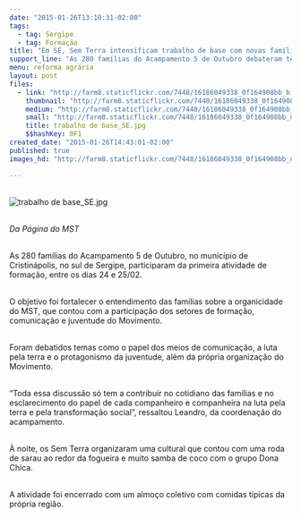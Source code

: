 ```yaml
---
date: "2015-01-26T13:10:31-02:00"
tags:
  - tag: Sergipe
  - tag: Formação
title: "Em SE, Sem Terra intensificam trabalho de base com novas famílias acampadas"
support_line: "As 280 famílias do Acampamento 5 de Outubro debateram temas como o papel da mídia, a luta pela terra e o protagonismo da juventude."
menu: reforma agrária
layout: post
files:
  - link: "http://farm8.staticflickr.com/7448/16186049338_0f164908bb_b.jpg"
    thumbnail: "http://farm8.staticflickr.com/7448/16186049338_0f164908bb_t.jpg"
    medium: "http://farm8.staticflickr.com/7448/16186049338_0f164908bb_z.jpg"
    small: "http://farm8.staticflickr.com/7448/16186049338_0f164908bb_n.jpg"
    title: trabalho de base_SE.jpg
    $$hashKey: 0F1
created_date: "2015-01-26T14:43:01-02:00"
published: true
images_hd: "http://farm8.staticflickr.com/7448/16186049338_0f164908bb_n.jpg"

---
```

<p><br />
<img alt="trabalho de base_SE.jpg" src="http://farm8.staticflickr.com/7448/16186049338_0f164908bb_b.jpg" /></p>

<p><br />
<em>Da P&aacute;gina do MST</em></p>

<p><br />
As 280 fam&iacute;lias do Acampamento 5 de Outubro, no munic&iacute;pio de Cristin&aacute;polis, no sul de Sergipe, participaram da primeira atividade de forma&ccedil;&atilde;o, entre os dias 24 e 25/02.</p>

<p><br />
O objetivo foi fortalecer o entendimento das fam&iacute;lias sobre a organicidade do MST, que contou com a participa&ccedil;&atilde;o dos setores de forma&ccedil;&atilde;o, comunica&ccedil;&atilde;o e juventude do Movimento.</p>

<p><br />
Foram debatidos temas como o papel dos meios de comunica&ccedil;&atilde;o, a luta pela terra e o protagonismo da juventude, al&eacute;m da pr&oacute;pria organiza&ccedil;&atilde;o do Movimento.</p>

<p><br />
&ldquo;Toda essa discuss&atilde;o s&oacute; tem a contribuir no cotidiano das fam&iacute;lias e no esclarecimento do papel de cada companheiro e companheira na luta pela terra e pela transforma&ccedil;&atilde;o social&rdquo;, ressaltou Leandro, da coordena&ccedil;&atilde;o do acampamento.</p>

<p><br />
&Agrave; noite, os Sem Terra organizaram uma cultural que contou com uma roda de sarau ao redor da fogueira e muito samba de coco com o grupo Dona Chica.</p>

<p><br />
A atividade foi encerrado com um almo&ccedil;o coletivo com comidas t&iacute;picas da pr&oacute;pria regi&atilde;o.</p>
